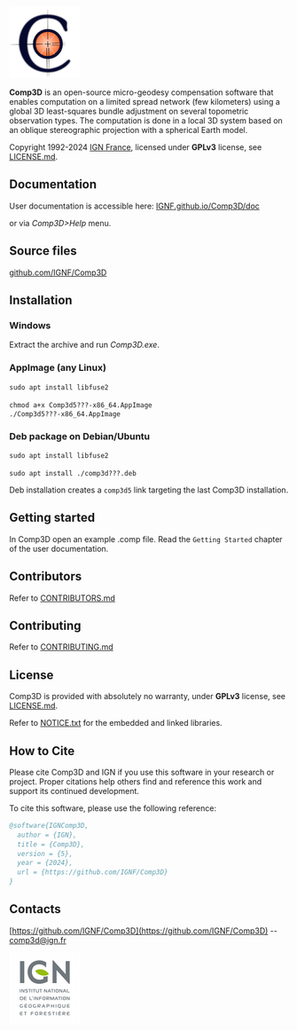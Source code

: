 ![logo_IGN](data/logo_comp3d5.png)

**Comp3D** is an open-source micro-geodesy compensation software that enables computation on a limited spread network (few kilometers) using a global 3D least-squares bundle adjustment on several topometric observation types.
The computation is done in a local 3D system based on an oblique stereographic projection with a spherical Earth model.

Copyright 1992-2024 [IGN France](https://www.ign.fr/), licensed under **GPLv3** license, see [LICENSE.md](LICENSE.md).


Documentation
-------------
User documentation is accessible here:
[IGNF.github.io/Comp3D/doc](https://IGNF.github.io/Comp3D/doc)

or via *Comp3D>Help* menu.


Source files
------------

[github.com/IGNF/Comp3D](https://github.com/IGNF/Comp3D)

Installation
-------------

### Windows

Extract the archive and run *Comp3D.exe*.


### AppImage (any Linux)
```shell
sudo apt install libfuse2

chmod a+x Comp3d5???-x86_64.AppImage
./Comp3d5???-x86_64.AppImage
```

### Deb package on Debian/Ubuntu
```shell
sudo apt install libfuse2

sudo apt install ./comp3d???.deb
```

Deb installation creates a `comp3d5` link targeting the last Comp3D installation.


Getting started
---------------
In Comp3D open an example .comp file.
Read the `Getting Started` chapter of the user documentation.


Contributors
------------
Refer to [CONTRIBUTORS.md](CONTRIBUTORS.md)


Contributing
------------
Refer to [CONTRIBUTING.md](CONTRIBUTING.md)


License
-------
Comp3D is provided with absolutely no warranty, under **GPLv3** license, see [LICENSE.md](LICENSE.md).

Refer to [NOTICE.txt](NOTICE.txt) for the embedded and linked libraries.


How to Cite
-----------
Please cite Comp3D and IGN if you use this software in your research or project.
Proper citations help others find and reference this work and support its continued development.

To cite this software, please use the following reference:

```bibtex
@software{IGNComp3D,
  author = {IGN},
  title = {Comp3D},
  version = {5},
  year = {2024},
  url = {https://github.com/IGNF/Comp3D}
}
```

Contacts
--------
[https://github.com/IGNF/Comp3D](https://github.com/IGNF/Comp3D) -- [comp3d@ign.fr](comp3d@ign.fr)

![logo_IGN](data/logo_IGN.jpg)
